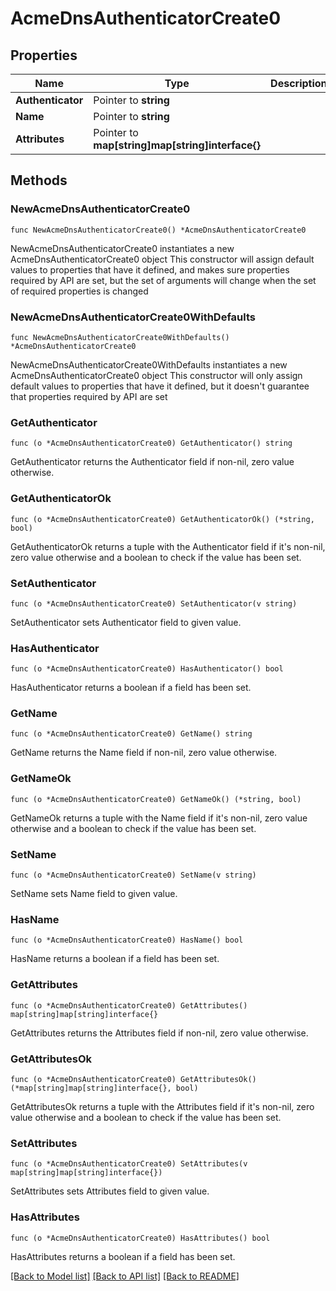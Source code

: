 # AcmeDnsAuthenticatorCreate0

## Properties

Name | Type | Description | Notes
------------ | ------------- | ------------- | -------------
**Authenticator** | Pointer to **string** |  | [optional] 
**Name** | Pointer to **string** |  | [optional] 
**Attributes** | Pointer to **map[string]map[string]interface{}** |  | [optional] 

## Methods

### NewAcmeDnsAuthenticatorCreate0

`func NewAcmeDnsAuthenticatorCreate0() *AcmeDnsAuthenticatorCreate0`

NewAcmeDnsAuthenticatorCreate0 instantiates a new AcmeDnsAuthenticatorCreate0 object
This constructor will assign default values to properties that have it defined,
and makes sure properties required by API are set, but the set of arguments
will change when the set of required properties is changed

### NewAcmeDnsAuthenticatorCreate0WithDefaults

`func NewAcmeDnsAuthenticatorCreate0WithDefaults() *AcmeDnsAuthenticatorCreate0`

NewAcmeDnsAuthenticatorCreate0WithDefaults instantiates a new AcmeDnsAuthenticatorCreate0 object
This constructor will only assign default values to properties that have it defined,
but it doesn't guarantee that properties required by API are set

### GetAuthenticator

`func (o *AcmeDnsAuthenticatorCreate0) GetAuthenticator() string`

GetAuthenticator returns the Authenticator field if non-nil, zero value otherwise.

### GetAuthenticatorOk

`func (o *AcmeDnsAuthenticatorCreate0) GetAuthenticatorOk() (*string, bool)`

GetAuthenticatorOk returns a tuple with the Authenticator field if it's non-nil, zero value otherwise
and a boolean to check if the value has been set.

### SetAuthenticator

`func (o *AcmeDnsAuthenticatorCreate0) SetAuthenticator(v string)`

SetAuthenticator sets Authenticator field to given value.

### HasAuthenticator

`func (o *AcmeDnsAuthenticatorCreate0) HasAuthenticator() bool`

HasAuthenticator returns a boolean if a field has been set.

### GetName

`func (o *AcmeDnsAuthenticatorCreate0) GetName() string`

GetName returns the Name field if non-nil, zero value otherwise.

### GetNameOk

`func (o *AcmeDnsAuthenticatorCreate0) GetNameOk() (*string, bool)`

GetNameOk returns a tuple with the Name field if it's non-nil, zero value otherwise
and a boolean to check if the value has been set.

### SetName

`func (o *AcmeDnsAuthenticatorCreate0) SetName(v string)`

SetName sets Name field to given value.

### HasName

`func (o *AcmeDnsAuthenticatorCreate0) HasName() bool`

HasName returns a boolean if a field has been set.

### GetAttributes

`func (o *AcmeDnsAuthenticatorCreate0) GetAttributes() map[string]map[string]interface{}`

GetAttributes returns the Attributes field if non-nil, zero value otherwise.

### GetAttributesOk

`func (o *AcmeDnsAuthenticatorCreate0) GetAttributesOk() (*map[string]map[string]interface{}, bool)`

GetAttributesOk returns a tuple with the Attributes field if it's non-nil, zero value otherwise
and a boolean to check if the value has been set.

### SetAttributes

`func (o *AcmeDnsAuthenticatorCreate0) SetAttributes(v map[string]map[string]interface{})`

SetAttributes sets Attributes field to given value.

### HasAttributes

`func (o *AcmeDnsAuthenticatorCreate0) HasAttributes() bool`

HasAttributes returns a boolean if a field has been set.


[[Back to Model list]](../README.md#documentation-for-models) [[Back to API list]](../README.md#documentation-for-api-endpoints) [[Back to README]](../README.md)


